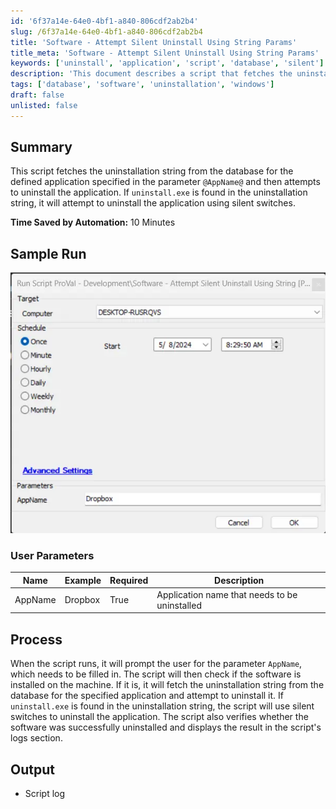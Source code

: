 ```yaml
---
id: '6f37a14e-64e0-4bf1-a840-806cdf2ab2b4'
slug: /6f37a14e-64e0-4bf1-a840-806cdf2ab2b4
title: 'Software - Attempt Silent Uninstall Using String Params'
title_meta: 'Software - Attempt Silent Uninstall Using String Params'
keywords: ['uninstall', 'application', 'script', 'database', 'silent']
description: 'This document describes a script that fetches the uninstallation string from the database for a specified application and attempts to uninstall it. The script utilizes silent switches for a seamless process and logs the results for verification.'
tags: ['database', 'software', 'uninstallation', 'windows']
draft: false
unlisted: false
---
```


## Summary

This script fetches the uninstallation string from the database for the defined application specified in the parameter `@AppName@` and then attempts to uninstall the application. If `uninstall.exe` is found in the uninstallation string, it will attempt to uninstall the application using silent switches.

**Time Saved by Automation:** 10 Minutes

## Sample Run

![Sample Run](../../../static/img/docs/6f37a14e-64e0-4bf1-a840-806cdf2ab2b4/image_1.webp)

### User Parameters

| Name     | Example  | Required | Description                                   |
|----------|----------|----------|-----------------------------------------------|
| AppName  | Dropbox  | True     | Application name that needs to be uninstalled |

## Process

When the script runs, it will prompt the user for the parameter `AppName`, which needs to be filled in. The script will then check if the software is installed on the machine. If it is, it will fetch the uninstallation string from the database for the specified application and attempt to uninstall it. If `uninstall.exe` is found in the uninstallation string, the script will use silent switches to uninstall the application. The script also verifies whether the software was successfully uninstalled and displays the result in the script's logs section.

## Output

- Script log
